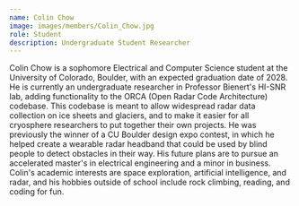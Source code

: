 ```yaml
---
name: Colin Chow
image: images/members/Colin_Chow.jpg
role: Student
description: Undergraduate Student Researcher
---
```


Colin Chow is a sophomore Electrical and Computer Science student at the University of Colorado, Boulder, with an expected graduation date of 2028. He is currently an undergraduate researcher in Professor Bienert's HI-SNR lab, adding functionality to the ORCA (Open Radar Code Architecture) codebase. This codebase is meant to allow widespread radar data collection on ice sheets and glaciers, and to make it easier for all cryosphere researchers to put together their own projects. He was previously the winner of a CU Boulder design expo contest, in which he helped create a wearable radar headband that could be used by blind people to detect obstacles in their way. His future plans are to pursue an accelerated master's in electrical engineering and a minor in business. Colin's academic interests are space exploration, artificial intelligence, and radar, and his hobbies outside of school include rock climbing, reading, and coding for fun.

